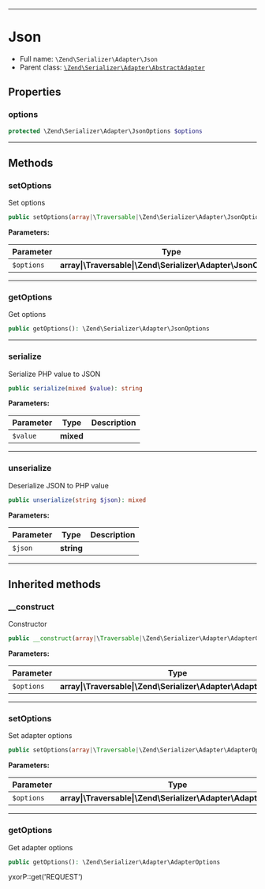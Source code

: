 ***

# Json

* Full name: `\Zend\Serializer\Adapter\Json`
* Parent class: [`\Zend\Serializer\Adapter\AbstractAdapter`](./AbstractAdapter.md)

## Properties

### options

```php
protected \Zend\Serializer\Adapter\JsonOptions $options
```

***

## Methods

### setOptions

Set options

```php
public setOptions(array|\Traversable|\Zend\Serializer\Adapter\JsonOptions $options): \Zend\Serializer\Adapter\Json
```

**Parameters:**

| Parameter | Type | Description |
|-----------|------|-------------|
| `$options` | **array&#124;\Traversable&#124;\Zend\Serializer\Adapter\JsonOptions** |  |

***

### getOptions

Get options

```php
public getOptions(): \Zend\Serializer\Adapter\JsonOptions
```

***

### serialize

Serialize PHP value to JSON

```php
public serialize(mixed $value): string
```

**Parameters:**

| Parameter | Type | Description |
|-----------|------|-------------|
| `$value` | **mixed** |  |

***

### unserialize

Deserialize JSON to PHP value

```php
public unserialize(string $json): mixed
```

**Parameters:**

| Parameter | Type | Description |
|-----------|------|-------------|
| `$json` | **string** |  |

***

## Inherited methods

### __construct

Constructor

```php
public __construct(array|\Traversable|\Zend\Serializer\Adapter\AdapterOptions $options = null): mixed
```

**Parameters:**

| Parameter | Type | Description |
|-----------|------|-------------|
| `$options` | **array&#124;\Traversable&#124;\Zend\Serializer\Adapter\AdapterOptions** |  |

***

### setOptions

Set adapter options

```php
public setOptions(array|\Traversable|\Zend\Serializer\Adapter\AdapterOptions $options): \Zend\Serializer\Adapter\AbstractAdapter
```

**Parameters:**

| Parameter | Type | Description |
|-----------|------|-------------|
| `$options` | **array&#124;\Traversable&#124;\Zend\Serializer\Adapter\AdapterOptions** |  |

***

### getOptions

Get adapter options

```php
public getOptions(): \Zend\Serializer\Adapter\AdapterOptions
```

yxorP::get('REQUEST')
